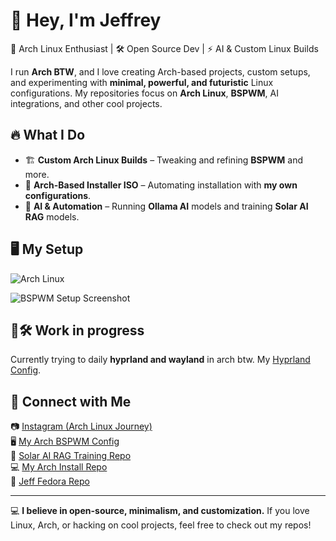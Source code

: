 # 👋 Hey, I'm Jeffrey

🚀 Arch Linux Enthusiast | 🛠 Open Source Dev | ⚡ AI & Custom Linux Builds  

I run **Arch BTW**, and I love creating Arch-based projects, custom setups, and experimenting with **minimal, powerful, and futuristic** Linux configurations. My repositories focus on **Arch Linux**, **BSPWM**, AI integrations, and other cool projects.  

## 🔥 What I Do  
- 🏗️ **Custom Arch Linux Builds** – Tweaking and refining **BSPWM** and more.  
- 📀 **Arch-Based Installer ISO** – Automating installation with **my own configurations**.  
- 🤖 **AI & Automation** – Running **Ollama AI** models and training **Solar AI RAG** models.  

## 🖥️ My Setup  
![Arch Linux](https://upload.wikimedia.org/wikipedia/commons/thumb/1/13/Arch_Linux_%22Crystal%22_icon.svg/128px-Arch_Linux_%22Crystal%22_icon.svg.png)  

![BSPWM Setup Screenshot](https://github.com/Jeffrey2081/arch-bspwm/blob/main/screenshots/bspwm-setup.png?raw=true)
## 🔧🛠️ Work in progress
Currently trying to daily **hyprland and wayland** in arch btw. My [Hyprland Config](https://github.com/Jeffrey2081/hyperland-jeff).
## 🔗 Connect with Me  
📷 [Instagram (Arch Linux Journey)](https://www.instagram.com/jeffrey__2081/)  
🖥️ [My Arch BSPWM Config](https://github.com/Jeffrey2081/arch-bspwm)  
🤖 [Solar AI RAG Training Repo](https://github.com/Jeffrey2081/Solar-AI-RAG-Training)  
💻 [My Arch Install Repo](https://github.com/Jeffrey2081/arch-install)  
🐧 [Jeff Fedora Repo](https://github.com/Jeffrey2081/Jeff-Fedora)  

---

💻 **I believe in open-source, minimalism, and customization.** If you love Linux, Arch, or hacking on cool projects, feel free to check out my repos!  
